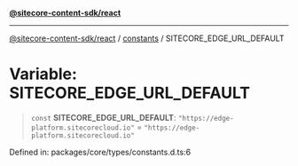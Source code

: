 [**@sitecore-content-sdk/react**](../../../README.md)

***

[@sitecore-content-sdk/react](../../../README.md) / [constants](../README.md) / SITECORE\_EDGE\_URL\_DEFAULT

# Variable: SITECORE\_EDGE\_URL\_DEFAULT

> `const` **SITECORE\_EDGE\_URL\_DEFAULT**: `"https://edge-platform.sitecorecloud.io"` = `"https://edge-platform.sitecorecloud.io"`

Defined in: packages/core/types/constants.d.ts:6

